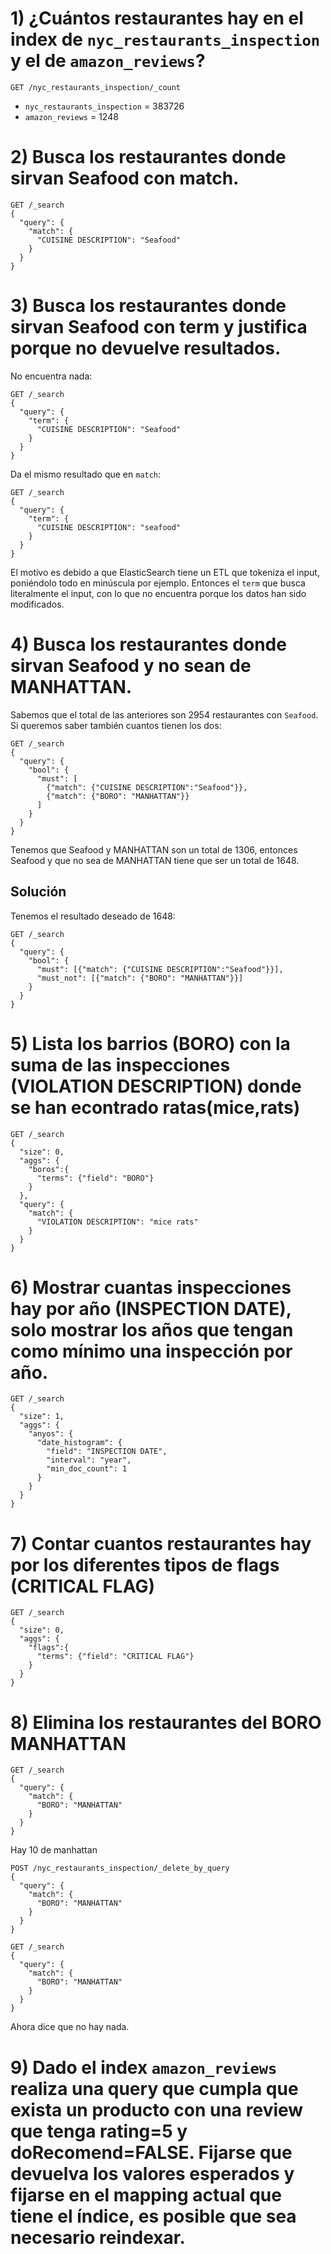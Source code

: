 # 1) ¿Cuántos restaurantes hay en el index de `nyc_restaurants_inspection` y el de `amazon_reviews`?
```elasticsearch
GET /nyc_restaurants_inspection/_count

```
- `nyc_restaurants_inspection` = 383726
- `amazon_reviews` = 1248


# 2) Busca los restaurantes donde sirvan Seafood con match.
```elasticsearch
GET /_search
{
  "query": {
    "match": {
      "CUISINE DESCRIPTION": "Seafood"
    }
  }
}
```

# 3) Busca los restaurantes donde sirvan Seafood con term y justifica porque no devuelve resultados.
No encuentra nada:
```elasticsearch
GET /_search
{
  "query": {
    "term": {
      "CUISINE DESCRIPTION": "Seafood"
    }
  }
}
```

Da el mismo resultado que en `match`:
```elasticsearch
GET /_search
{
  "query": {
    "term": {
      "CUISINE DESCRIPTION": "seafood"
    }
  }
}
```

El motivo es debido a que ElasticSearch tiene un ETL que tokeniza el input,
poniéndolo todo en minúscula por ejemplo.
Entonces el `term` que busca literalmente el input,
con lo que no encuentra porque los datos han sido modificados.

# 4) Busca los restaurantes donde sirvan Seafood y no sean de MANHATTAN.
Sabemos que el total de las anteriores son 2954 restaurantes con `Seafood`.
Si queremos saber también cuantos tienen los dos:
```elasticsearch
GET /_search
{
  "query": {
    "bool": {
      "must": [
        {"match": {"CUISINE DESCRIPTION":"Seafood"}},
        {"match": {"BORO": "MANHATTAN"}}
      ]
    }
  }
}
```
Tenemos que Seafood y MANHATTAN son un total de 1306,
entonces Seafood y que no sea de MANHATTAN tiene que ser un total de 1648.

## Solución
Tenemos el resultado deseado de 1648:
```elasticsearch
GET /_search
{
  "query": {
    "bool": {
      "must": [{"match": {"CUISINE DESCRIPTION":"Seafood"}}],
      "must_not": [{"match": {"BORO": "MANHATTAN"}}]
    }
  }
}
```

# 5) Lista los barrios (BORO) con la suma de las inspecciones (VIOLATION DESCRIPTION) donde se han econtrado ratas(mice,rats)
```elasticsearch
GET /_search
{
  "size": 0,
  "aggs": {
    "boros":{
      "terms": {"field": "BORO"}
    }
  },
  "query": {
    "match": {
      "VIOLATION DESCRIPTION": "mice rats"
    }
  }
}
```

# 6) Mostrar cuantas inspecciones hay por año (INSPECTION DATE), solo mostrar los años que tengan como mínimo una inspección por año.
```elasticsearch
GET /_search
{
  "size": 1,
  "aggs": {
    "anyos": {
      "date_histogram": {
        "field": "INSPECTION DATE",
        "interval": "year",
        "min_doc_count": 1
      }
    }
  }
}
```

# 7) Contar cuantos restaurantes hay por los diferentes tipos de flags (CRITICAL FLAG)
```elasticsearch
GET /_search
{
  "size": 0,
  "aggs": {
    "flags":{
      "terms": {"field": "CRITICAL FLAG"}
    }
  }
}
```

# 8) Elimina los restaurantes del BORO MANHATTAN
```elasticsearch
GET /_search
{
  "query": {
    "match": {
      "BORO": "MANHATTAN"
    }
  }
}
```
Hay 10 de manhattan


```elasticsearch
POST /nyc_restaurants_inspection/_delete_by_query
{
  "query": {
    "match": {
      "BORO": "MANHATTAN"
    }
  }
}
```

```elasticsearch
GET /_search
{
  "query": {
    "match": {
      "BORO": "MANHATTAN"
    }
  }
}
```
Ahora dice que no hay nada.

# 9) Dado el index `amazon_reviews` realiza una query que cumpla que exista un producto con una review que tenga rating=5 y doRecomend=FALSE. Fijarse que devuelva los valores esperados y fijarse en el mapping actual que tiene el índice, es posible que sea necesario reindexar.
